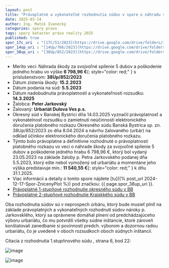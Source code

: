 ```yaml
---
layout: post
title: "Právoplatné a vykonateľné rozhodnutia súdov v spore o náhradu škody za vypílenie stromov v lokalite mun. skladu"
date: 2025-03-14
author: Ing. Matúš Ivanecký
categories: spory pravo 
tags: spory kataster právo reality 2025
published: true
spor_17c_uri  : "[17C/51/2023](https://drive.google.com/drive/folders/1P0l9AvJgUXxDmph6hbXsQJxx_oO7SaN1?usp=drive_link)"
spor_14up_uri : "[14Up/766/2023](https://drive.google.com/drive/folders/1kADN_QFOKzfmAWeoaPRK5fYchv8QnZtX?usp=drive_link)"
spor_38up_uri : "[38Up/852/2023](https://drive.google.com/drive/folders/1fCQf_fmrxJvqXsCCYWJSixGW8W0mTUiR?usp=drive_link)"
---
```


- Merito veci: Náhrada škody za svojvoľné spílenie 5 dubov a poškodenie jedného hrabu vo výške
   **6 798,96 €**{: style="color: red;" } s príslušenstvom: **38Up/852/2023**
- Dátum zistenia škody: **15.2.2023**
- Dátum podania na súd: **5.5.2023**
- Dátum nadobudnutia právoplatnosti a vykonateľnosti rozsudku: **14.3.2025**
- Žalobca: **Peter Jarkovský**
- Žalovaný: **Urbariát Dulova Ves p.s.**
- Okresný súd v Banskej Bystrici dňa 14.03.2025 vyznačil právoplatnosť a vykonatelnosť rozsudku o zamietnutí neúčinnosti elektronického doručenia platobného rozkazu Okresného súdu Banská Bystrica sp. zn. 38Up/852/2023
  zo dňa 8.04.2024 a návrhu žalovaného (urbár) na odklad účinkov elektronického doručenia platobného rozkazu. 
- Týmto bolo právoplatne a definitívne rozhodnuté o právoplatnosti platobného rozkazu vo veci o náhrade škody za svojvoľné spílenie 5 dubov a poškodenie jedného hrabu 6 798,96 €, ktorý bol vydaný 23.05.2023 na základe žaloby p. Petra Jarkovského podanej dňa 5.5.2023, ktorý ešte nebol vymožený od urbariátu a momentáne jeho výška predstavuje min.: **11 540,55 €**{: style="color: red;" } k dňu 31.1.2025.
- Viac informácii a detaily o tomto spore nájdete [tu]({% post_url 2024-12-17-Spor-ZnicenyPlot %}) pod značkou: {{ page.spor_38up_uri }}.
- [Právoplatné 1-stupňové rozhodnutie okresného súdu v BB](https://drive.google.com/file/d/1w55f6yT0RBMws5XFeTGF45zTqNwx74jb/view?usp=drive_link)
- [Právoplatné 2-stupňové rozhodnutie Krajskkého súdu v BB](https://drive.google.com/file/d/1QvSanzcZIi7rTj07TxLUxJyCfp5s-oLL/view?usp=drive_link)

Oba rozhodnutia súdov sú v neprospech úrbáru, ktorý bude musieť plniť na základe právoplatných a vykonateľných rozhodnutí súdov nároky p. Jarkovsklého, ktorý sa oprávnene domáhal plnení od predchádzajúceho výboru urbariátu, čo mu potvrdili všetky súdne inštancie, ktoré zároveň konštatovali zanedbanie si povinností predch. výborom a dozornou radou urbariátu, čo je uvedené v oboch rozsudkoch oboch súdnych inštancií.

Citacia z rozhodnutia 1.stupňnového súdu , strana 6, bod 22:

![image](https://github.com/user-attachments/assets/b47cb4c9-fb0b-44e1-9296-bf809d17d2d8)


![image](https://github.com/user-attachments/assets/811c7c56-932e-4007-ac2b-0be42ae0e97f)

